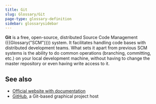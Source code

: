 ```yaml
---
title: Git
slug: Glossary/Git
page-type: glossary-definition
sidebar: glossarysidebar
---
```



**Git** is a free, open-source, distributed Source Code Management ({{Glossary("SCM")}}) system. It facilitates handling code bases with distributed development teams. What sets it apart from previous SCM systems is the ability to do common operations (branching, committing, etc.) on your local development machine, without having to change the master repository or even having write access to it.

## See also

- [Official website with documentation](https://git-scm.com/)
- [GitHub](https://github.com/), a Git-based graphical project host

